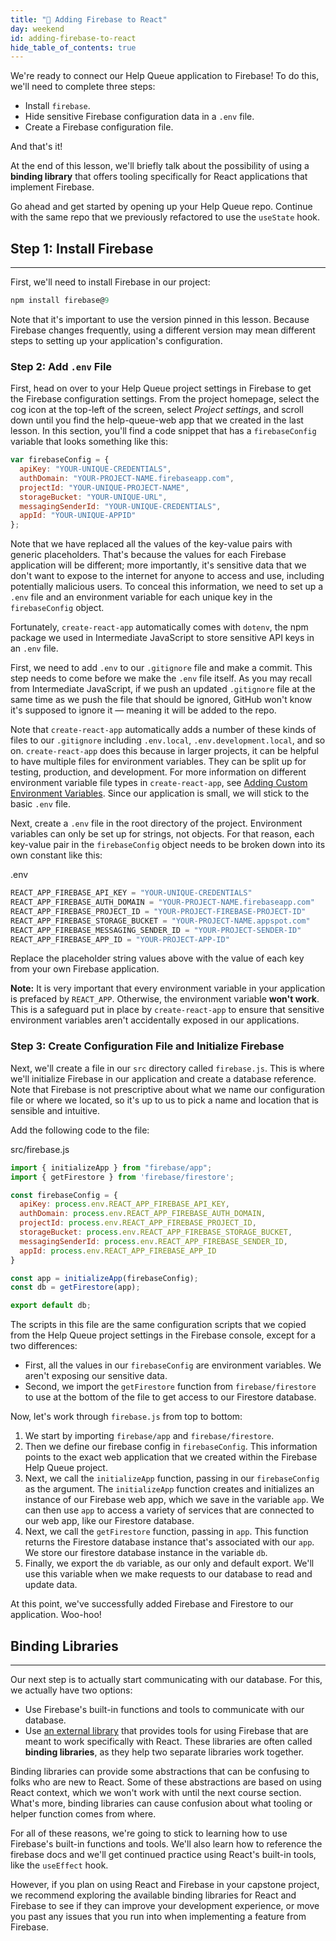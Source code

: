 ```yaml
---
title: "📓 Adding Firebase to React"
day: weekend
id: adding-firebase-to-react
hide_table_of_contents: true
---
```


We're ready to connect our Help Queue application to Firebase! To do this, we'll need to complete three steps:

* Install `firebase`.
* Hide sensitive Firebase configuration data in a `.env` file.
* Create a Firebase configuration file.

And that's it! 

At the end of this lesson, we'll briefly talk about the possibility of using a **binding library** that offers tooling specifically for React applications that implement Firebase.

Go ahead and get started by opening up your Help Queue repo. Continue with the same repo that we previously refactored to use the `useState` hook. 

## Step 1: Install Firebase
---

First, we'll need to install Firebase in our project:

```javascript
npm install firebase@9
```

Note that it's important to use the version pinned in this lesson. Because Firebase changes frequently, using a different version may mean different steps to setting up your application's configuration.

### Step 2: Add `.env` File

First, head on over to your Help Queue project settings in Firebase to get the Firebase configuration settings. From the project homepage, select the cog icon at the top-left of the screen, select _Project settings_, and scroll down until you find the help-queue-web app that we created in the last lesson. In this section, you'll find a code snippet that has a `firebaseConfig` variable that looks something like this:

```js
var firebaseConfig = {
  apiKey: "YOUR-UNIQUE-CREDENTIALS",
  authDomain: "YOUR-PROJECT-NAME.firebaseapp.com",
  projectId: "YOUR-UNIQUE-PROJECT-NAME",
  storageBucket: "YOUR-UNIQUE-URL",
  messagingSenderId: "YOUR-UNIQUE-CREDENTIALS",
  appId: "YOUR-UNIQUE-APPID"
};
```

Note that we have replaced all the values of the key-value pairs with generic placeholders. That's because the values for each Firebase application will be different; more importantly, it's sensitive data that we don't want to expose to the internet for anyone to access and use, including potentially malicious users. To conceal this information, we need to set up a `.env` file and an environment variable for each unique key in the `firebaseConfig` object.

Fortunately, `create-react-app` automatically comes with `dotenv`, the npm package we used in Intermediate JavaScript to store sensitive API keys in an `.env` file.

First, we need to add `.env` to our `.gitignore` file and make a commit. This step needs to come before we make the `.env` file itself. As you may recall from Intermediate JavaScript, if we push an updated `.gitignore` file at the same time as we push the file that should be ignored, GitHub won't know it's supposed to ignore it — meaning it will be added to the repo.  

Note that `create-react-app` automatically adds a number of these kinds of files to our `.gitignore` including `.env.local`, `.env.development.local`, and so on. `create-react-app` does this because in larger projects, it can be helpful to have multiple files for environment variables. They can be split up for testing, production, and development. For more information on different environment variable file types in `create-react-app`, see [Adding Custom Environment Variables](https://create-react-app.dev/docs/adding-custom-environment-variables/). Since our application is small, we will stick to the basic `.env` file. 

Next, create a `.env` file in the root directory of the project. Environment variables can only be set up for strings, not objects. For that reason, each key-value pair in the `firebaseConfig` object needs to be broken down into its own constant like this:

<div class="filename">.env</div>

```js
REACT_APP_FIREBASE_API_KEY = "YOUR-UNIQUE-CREDENTIALS"
REACT_APP_FIREBASE_AUTH_DOMAIN = "YOUR-PROJECT-NAME.firebaseapp.com"
REACT_APP_FIREBASE_PROJECT_ID = "YOUR-PROJECT-FIREBASE-PROJECT-ID"
REACT_APP_FIREBASE_STORAGE_BUCKET = "YOUR-PROJECT-NAME.appspot.com"
REACT_APP_FIREBASE_MESSAGING_SENDER_ID = "YOUR-PROJECT-SENDER-ID"
REACT_APP_FIREBASE_APP_ID = "YOUR-PROJECT-APP-ID"
```

Replace the placeholder string values above with the value of each key from your own Firebase application.

**Note:** It is very important that every environment variable in your application is prefaced by `REACT_APP`. Otherwise, the environment variable **won't work**. This is a safeguard put in place by `create-react-app` to ensure that sensitive environment variables aren't accidentally exposed in our applications.

### Step 3: Create Configuration File and Initialize Firebase

Next, we'll create a file in our `src` directory called `firebase.js`. This is where we'll initialize Firebase in our application and create a database reference. Note that Firebase is not prescriptive about what we name our configuration file or where we located, so it's up to us to pick a name and location that is sensible and intuitive.

Add the following code to the file:

<div class="filename">src/firebase.js</div>

```js
import { initializeApp } from "firebase/app";
import { getFirestore } from 'firebase/firestore';

const firebaseConfig = {
  apiKey: process.env.REACT_APP_FIREBASE_API_KEY,
  authDomain: process.env.REACT_APP_FIREBASE_AUTH_DOMAIN,
  projectId: process.env.REACT_APP_FIREBASE_PROJECT_ID,
  storageBucket: process.env.REACT_APP_FIREBASE_STORAGE_BUCKET,
  messagingSenderId: process.env.REACT_APP_FIREBASE_SENDER_ID,
  appId: process.env.REACT_APP_FIREBASE_APP_ID 
}

const app = initializeApp(firebaseConfig);
const db = getFirestore(app);

export default db;
```

The scripts in this file are the same configuration scripts that we copied from the Help Queue project settings in the Firebase console, except for a two differences: 

* First, all the values in our `firebaseConfig` are environment variables. We aren't exposing our sensitive data.
* Second, we import the `getFirestore` function from `firebase/firestore` to use at the bottom of the file to get access to our Firestore database. 

Now, let's work through `firebase.js` from top to bottom:

1. We start by importing `firebase/app` and `firebase/firestore`.
2. Then we define our firebase config in `firebaseConfig`. This information points to the exact web application that we created within the Firebase Help Queue project.
3. Next, we call the `initializeApp` function, passing in our `firebaseConfig` as the argument. The `initializeApp` function creates and initializes an instance of our Firebase web app, which we save in the variable `app`. We can then use `app` to access a variety of services that are connected to our web app, like our Firestore database.
4. Next, we call the `getFirestore` function, passing in `app`. This function returns the Firestore database instance that's associated with our `app`. We store our firestore database instance in the variable `db`. 
5. Finally, we export the `db` variable, as our only and default export. We'll use this variable when we make requests to our database to read and update data.

At this point, we've successfully added Firebase and Firestore to our application. Woo-hoo! 

## Binding Libraries
---

Our next step is to actually start communicating with our database. For this, we actually have two options:

* Use Firebase's built-in functions and tools to communicate with our database.
* Use [an external library](https://firebaseopensource.com/platform/web/) that provides tools for using Firebase that are meant to work specifically with React. These libraries are often called **binding libraries**, as they help two separate libraries work together.

Binding libraries can provide some abstractions that can be confusing to folks who are new to React. Some of these abstractions are based on using React context, which we won't work with until the next course section. What's more, binding libraries can cause confusion about what tooling or helper function comes from where.

For all of these reasons, we're going to stick to learning how to use Firebase's built-in functions and tools. We'll also learn how to reference the firebase docs and we'll get continued practice using React's built-in tools, like the `useEffect` hook.

However, if you plan on using React and Firebase in your capstone project, we recommend exploring the available binding libraries for React and Firebase to see if they can improve your development experience, or move you past any issues that you run into when implementing a feature from Firebase.
